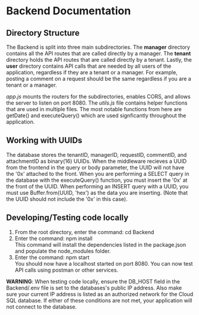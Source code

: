 # Backend Documentation

## Directory Structure
The Backend is split into three main subdirectories. The **manager** directory contains all the API routes that are called directly by a manager.
The **tenant** directory holds the API routes that are called directly by a tenant. Lastly, the **user** directory contains API calls
that are needed by all users of the application, regardless if they are a tenant or a manager. For example, posting a comment on a request should be the same regardless if you are a tenant or a manager. 

*app.js* mounts the routers for the subdirectories, enables CORS, and allows the server to listen on port 8080. The *utils.js* file contains helper functions that are used in multiple files. The most notable functions from here are getDate() and executeQuery() which are used signficantly throughout the application. 

## Working with UUIDs
The database stores the tenantID, managerID, requestID, commentID, and attachmentID as binary(16) UUIDs. When the middleware recieves a UUID from the frontend in the query or body parameter, the UUID will not have the '0x' attached to the front. When you are performing a SELECT query in the database with the executeQuery() function, you must insert the '0x' at the front of the UUID. When performing an INSERT query with a UUID, you must use Buffer.from(UUID, 'hex') as the data you are inserting. (Note that the UUID should not include the '0x' in this case). 

## Developing/Testing code locally
1. From the root directory, enter the command: cd Backend
2. Enter the command: npm install\
This command will install the dependencies listed in the package.json and populate the node_modules folder.
3. Enter the command: npm start\
You should now have a localhost started on port 8080. You can now test API calls using postman or other services.

**WARNING**: When testing code locally, ensure the DB_HOST field in the Backend/.env file is set to the databases's public IP address. Also make sure your current IP address is listed as an authorized network for the Cloud SQL database. If either of these conditions are not met, your application will not connect to the database.
